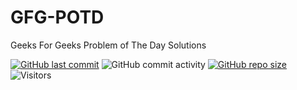 # GFG-POTD
Geeks For Geeks Problem of The Day Solutions

[![GitHub last commit](https://img.shields.io/github/last-commit/Yaduttam95/GFG-POTD)](https://github.com/Yaduttam95/GFG-POTD/commits/master)
![GitHub commit activity](https://img.shields.io/github/commit-activity/m/Yaduttam95/GFG-POTD)
[![GitHub repo size](https://img.shields.io/github/repo-size/Yaduttam95/GFG-POTD)](https://github.com/Yaduttam95/GFG-POTD/archive/master.zip)
![Visitors](https://api.visitorbadge.io/api/visitors?path=https%3A%2F%2Fgithub.com%2FYaduttam95%2FGFG-POTD&countColor=%23263759&style=flat)
